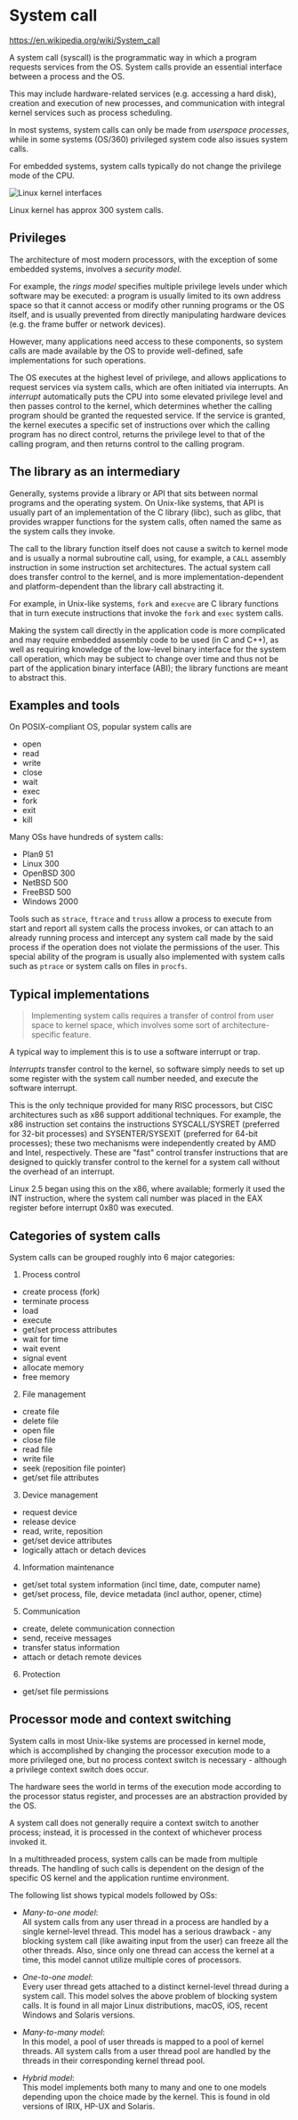 # System call

https://en.wikipedia.org/wiki/System_call

A system call (syscall) is the programmatic way in which a program requests services from the OS. System calls provide an essential interface between a process and the OS.

This may include hardware-related services (e.g. accessing a hard disk), creation and execution of new processes, and communication with integral kernel services such as process scheduling.

In most systems, system calls can only be made from *userspace processes*, while in some systems (OS/360) privileged system code also issues system calls.

For embedded systems, system calls typically do not change the privilege mode of the CPU.

![Linux kernel interfaces](./linux_kernel_interfaces.png)

Linux kernel has approx 300 system calls.

## Privileges

The architecture of most modern processors, with the exception of some embedded systems, involves a *security model*.

For example, the *rings model* specifies multiple privilege levels under which software may be executed: a program is usually limited to its own address space so that it cannot access or modify other running programs or the OS itself, and is usually prevented from directly manipulating hardware devices (e.g. the frame buffer or network devices).

However, many applications need access to these components, so system calls are made available by the OS to provide well-defined, safe implementations for such operations.

The OS executes at the highest level of privilege, and allows applications to request services via system calls, which are often initiated via interrupts. An *interrupt* automatically puts the CPU into some elevated privilege level and then passes control to the kernel, which determines whether the calling program should be granted the requested service. If the service is granted, the kernel executes a specific set of instructions over which the calling program has no direct control, returns the privilege level to that of the calling program, and then returns control to the calling program.

## The library as an intermediary

Generally, systems provide a library or API that sits between normal programs and the operating system. On Unix-like systems, that API is usually part of an implementation of the C library (libc), such as glibc, that provides wrapper functions for the system calls, often named the same as the system calls they invoke.

The call to the library function itself does not cause a switch to kernel mode and is usually a normal subroutine call, using, for example, a `CALL` assembly instruction in some instruction set architectures. The actual system call does transfer control to the kernel, and is more implementation-dependent and platform-dependent than the library call abstracting it.

For example, in Unix-like systems, `fork` and `execve` are C library functions that in turn execute instructions that invoke the `fork` and `exec` system calls.

Making the system call directly in the application code is more complicated and may require embedded assembly code to be used (in C and C++), as well as requiring knowledge of the low-level binary interface for the system call operation, which may be subject to change over time and thus not be part of the application binary interface (ABI); the library functions are meant to abstract this.

## Examples and tools

On POSIX-compliant OS, popular system calls are
- open
- read
- write
- close
- wait
- exec
- fork
- exit
- kill

Many OSs have hundreds of system calls:
- Plan9      51
- Linux     300
- OpenBSD   300
- NetBSD    500
- FreeBSD   500
- Windows  2000

Tools such as `strace`, `ftrace` and `truss` allow a process to execute from start and report all system calls the process invokes, or can attach to an already running process and intercept any system call made by the said process if the operation does not violate the permissions of the user. This special ability of the program is usually also implemented with system calls such as `ptrace` or system calls on files in `procfs`.

## Typical implementations

>Implementing system calls requires a transfer of control from user space to kernel space, which involves some sort of architecture-specific feature.

A typical way to implement this is to use a software interrupt or trap.

*Interrupts* transfer control to the kernel, so software simply needs to set up some register with the system call number needed, and execute the software interrupt.

This is the only technique provided for many RISC processors, but CISC architectures such as x86 support additional techniques. For example, the x86 instruction set contains the instructions SYSCALL/SYSRET (preferred for 32-bit processes) and SYSENTER/SYSEXIT (preferred for 64-bit processes); these two mechanisms were independently created by AMD and Intel, respectively. These are "fast" control transfer instructions that are designed to quickly transfer control to the kernel for a system call without the overhead of an interrupt.

Linux 2.5 began using this on the x86, where available; formerly it used the INT instruction, where the system call number was placed in the EAX register before interrupt 0x80 was executed.

## Categories of system calls

System calls can be grouped roughly into 6 major categories:
1. Process control
  - create process (fork)
  - terminate process
  - load
  - execute
  - get/set process attributes
  - wait for time
  - wait event
  - signal event
  - allocate memory
  - free memory
2. File management
  - create file
  - delete file
  - open file
  - close file
  - read file
  - write file
  - seek (reposition file pointer)
  - get/set file attributes
3. Device management
  - request device
  - release device
  - read, write, reposition
  - get/set device attributes
  - logically attach or detach devices
4. Information maintenance
  - get/set total system information (incl time, date, computer name)
  - get/set process, file, device metadata (incl author, opener, ctime)
5. Communication
  - create, delete communication connection
  - send, receive messages
  - transfer status information
  - attach or detach remote devices
6. Protection
  - get/set file permissions


## Processor mode and context switching

System calls in most Unix-like systems are processed in kernel mode, which is accomplished by changing the processor execution mode to a more privileged one, but no process context switch is necessary - although a privilege context switch does occur.

The hardware sees the world in terms of the execution mode according to the processor status register, and processes are an abstraction provided by the OS.

A system call does not generally require a context switch to another process; instead, it is processed in the context of whichever process invoked it.


In a multithreaded process, system calls can be made from multiple threads. The handling of such calls is dependent on the design of the specific OS kernel and the application runtime environment.

The following list shows typical models followed by OSs:

- *Many-to-one model*:   
All system calls from any user thread in a process are handled by a single kernel-level thread. This model has a serious drawback - any blocking system call (like awaiting input from the user) can freeze all the other threads. Also, since only one thread can access the kernel at a time, this model cannot utilize multiple cores of processors.

- *One-to-one model*:   
Every user thread gets attached to a distinct kernel-level thread during a system call. This model solves the above problem of blocking system calls. It is found in all major Linux distributions, macOS, iOS, recent Windows and Solaris versions.

- *Many-to-many model*:   
In this model, a pool of user threads is mapped to a pool of kernel threads. All system calls from a user thread pool are handled by the threads in their corresponding kernel thread pool.

- *Hybrid model*:    
This model implements both many to many and one to one models depending upon the choice made by the kernel. This is found in old versions of IRIX, HP-UX and Solaris.
